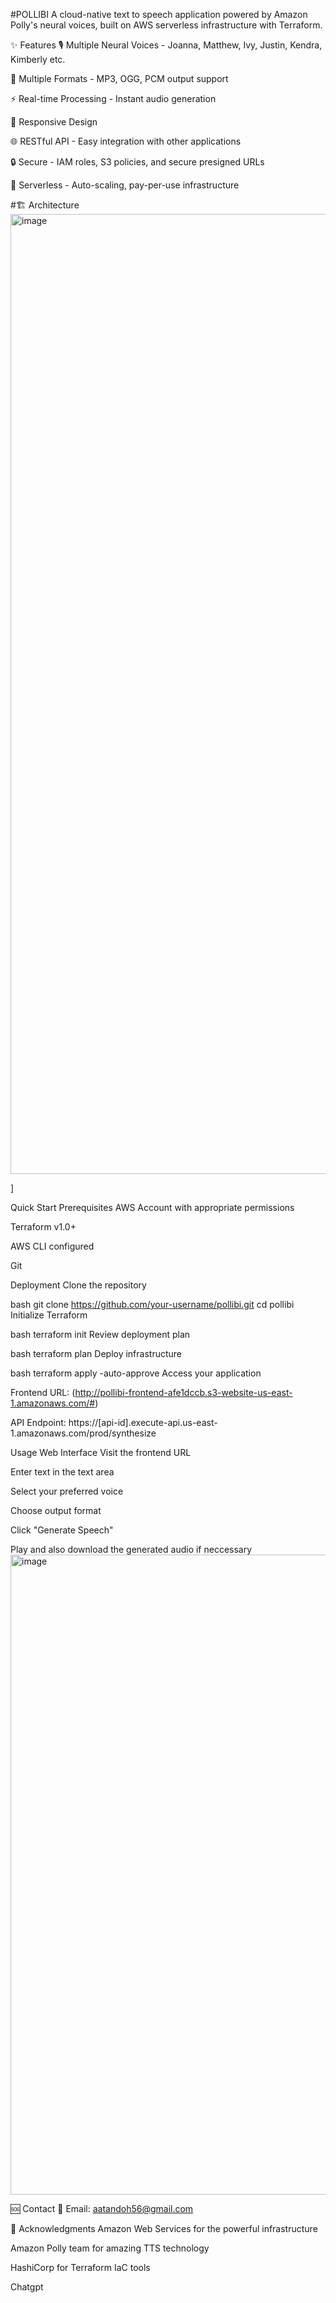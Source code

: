 #POLLIBI A cloud-native text to speech application powered by Amazon Polly's neural voices, built on AWS serverless infrastructure with Terraform.

✨ Features 🎙️ Multiple Neural Voices - Joanna, Matthew, Ivy, Justin, Kendra, Kimberly etc.

📁 Multiple Formats - MP3, OGG, PCM output support

⚡ Real-time Processing - Instant audio generation

📱 Responsive Design

🌐 RESTful API - Easy integration with other applications

🔒 Secure - IAM roles, S3 policies, and secure presigned URLs

🚀 Serverless - Auto-scaling, pay-per-use infrastructure

#🏗️ Architecture 
<img width="1024" height="1536" alt="image" src="https://github.com/user-attachments/assets/c3f547eb-bb7c-4a3f-b372-541dc233f71c" />

]

Quick Start Prerequisites AWS Account with appropriate permissions

Terraform v1.0+

AWS CLI configured

Git

Deployment Clone the repository

bash git clone https://github.com/your-username/pollibi.git cd pollibi Initialize Terraform

bash terraform init Review deployment plan

bash terraform plan Deploy infrastructure

bash terraform apply -auto-approve Access your application

Frontend URL: (http://pollibi-frontend-afe1dccb.s3-website-us-east-1.amazonaws.com/#)

API Endpoint: https://[api-id].execute-api.us-east-1.amazonaws.com/prod/synthesize

Usage Web Interface Visit the frontend URL

Enter text in the text area

Select your preferred voice

Choose output format

Click "Generate Speech"

Play and also download the generated audio if neccessary
<img width="1280" height="1024" alt="image" src="https://github.com/user-attachments/assets/2c5f61fe-98be-44ec-9ee4-8886d68f8070" />


🆘 Contact 📧 Email: aatandoh56@gmail.com

🙏 Acknowledgments Amazon Web Services for the powerful infrastructure

Amazon Polly team for amazing TTS technology

HashiCorp for Terraform IaC tools

Chatgpt

